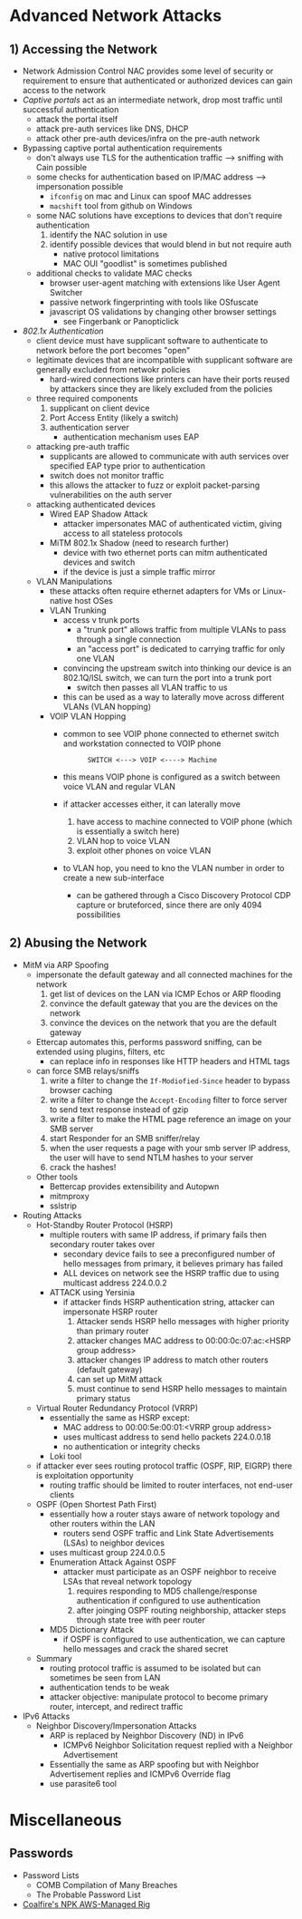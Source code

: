 # Advanced Network Attacks
## 1) Accessing the Network
- Network Admission Control NAC provides some level of security or requirement to ensure that authenticated or authorized devices can gain access to the network
- *Captive portals* act as an intermediate network, drop most traffic until successful authentication
    - attack the portal itself
    - attack pre-auth services like DNS, DHCP
    - attack other pre-auth devices/infra on the pre-auth network
- Bypassing captive portal authentication requirements
    - don't always use TLS for the authentication traffic --> sniffing with Cain possible
    - some checks for authentication based on IP/MAC address --> impersonation possible
        - `ifconfig` on mac and Linux can spoof MAC addresses
        - `macshift` tool from github on Windows
    - some NAC solutions have exceptions to devices that don't require authentication
        1. identify the NAC solution in use
        2. identify possible devices that would blend in but not require auth 
            - native protocol limitations
            - MAC OUI "goodlist" is sometimes published
    - additional checks to validate MAC checks
        - browser user-agent matching with extensions like User Agent Switcher
        - passive network fingerprinting with tools like OSfuscate
        - javascript OS validations by changing other browser settings
            - see Fingerbank or Panopticlick
- *802.1x Authentication*
    - client device must have supplicant software to authenticate to network before the port becomes "open"
    - legitimate devices that are incompatible with supplicant software are generally excluded from netwokr policies
        - hard-wired connections like printers can have their ports reused by attackers since they are likely excluded from the policies
    - three required components
        1. supplicant on client device
        2. Port Access Entity (likely a switch)
        3. authentication server 
            - authentication mechanism uses EAP
    - attacking pre-auth traffic
        - supplicants are allowed to communicate with auth services over specified EAP type prior to authentication
        - switch does not monitor traffic 
        - this allows the attacker to fuzz or exploit packet-parsing vulnerabilities on the auth server
    - attacking authenticated devices
        - Wired EAP Shadow Attack
            - attacker impersonates MAC of authenticated victim, giving access to all stateless protocols
        - MiTM 802.1x Shadow (need to research further)
            - device with two ethernet ports can mitm authenticated devices and switch
            - if the device is just a simple traffic mirror
    - VLAN Manipulations
        - these attacks often require ethernet adapters for VMs or Linux-native host OSes
        - VLAN Trunking
            - access v trunk ports
                - a "trunk port" allows traffic from multiple VLANs to pass through a single connection
                - an "access port" is dedicated to carrying traffic for only one VLAN
            - convincing the upstream switch into thinking our device is an 802.1Q/ISL switch, we can turn the port into a trunk port
                - switch then passes all VLAN traffic to us
            - this can be used as a way to laterally move across different VLANs (VLAN hopping)
        - VOIP VLAN Hopping
            - common to see VOIP phone connected to ethernet switch and workstation connected to VOIP phone

                        SWITCH <---> VOIP <----> Machine

            - this means VOIP phone is configured as a switch between voice VLAN and regular VLAN
            - if attacker accesses either, it can laterally move
                1. have access to machine connected to VOIP phone (which is essentially a switch here)
                2. VLAN hop to voice VLAN
                3. exploit other phones on voice VLAN
            - to VLAN hop, you need to kno the VLAN number in order to create a new sub-interface
                - can be gathered through a Cisco Discovery Protocol CDP capture or bruteforced, since there are only 4094 possibilities

## 2) Abusing the Network
- MitM via ARP Spoofing
    - impersonate the default gateway and all connected machines for the network
        1. get list of devices on the LAN via ICMP Echos or ARP flooding
        2. convince the default gateway that you are the devices on the network 
        3. convince the devices on the network that you are the default gateway
    - Ettercap automates this, performs password sniffing, can be extended using plugins, filters, etc
        - can replace info in responses like HTTP headers and HTML tags
    - can force SMB relays/sniffs
        1. write a filter to change the `If-Modiofied-Since` header to bypass browser caching
        2. write a filter to change the `Accept-Encoding` filter to force server to send text response instead of gzip
        3. write a filter to make the HTML page reference an image on your SMB server
        4. start Responder for an SMB sniffer/relay
        5. when the user requests a page with your smb server IP address, the user will have to send NTLM hashes to your server
        6. crack the hashes!
    - Other tools
        - Bettercap provides extensibility and Autopwn 
        - mitmproxy
        - sslstrip
- Routing Attacks
    - Hot-Standby Router Protocol (HSRP)
        - multiple routers with same IP address, if primary fails then secondary router takes over
            - secondary device fails to see a preconfigured number of hello messages from primary, it believes primary has failed
            - ALL devices on network see the HSRP traffic due to using multicast address 224.0.0.2
        - ATTACK using Yersinia
            - if attacker finds HSRP authentication string, attacker can impersonate HSRP router
                1. Attacker sends HSRP hello messages with higher priority than primary router
                2. attacker changes MAC address to 00:00:0c:07:ac:\<HSRP group address\>
                3. attacker changes IP address to match other routers (default gateway)
                4. can set up MitM attack
                5. must continue to send HSRP hello messages to maintain primary status
    - Virtual Router Redundancy Protocol (VRRP)
        - essentially the same as HSRP except:
            - MAC address to 00:00:5e:00:01:\<VRRP group address\>
            - uses multicast address to send hello packets 224.0.0.18
            - no authentication or integrity checks
        - Loki tool 
    - if attacker ever sees routing protocol traffic (OSPF, RIP, EIGRP) there is exploitation opportunity
        - routing traffic should be limited to router interfaces, not end-user clients
    - OSPF (Open Shortest Path First)
        - essentially how a router stays aware of network topology and other routers within the LAN
            - routers send OSPF traffic and Link State Advertisements (LSAs) to neighbor devices
        - uses multicast group 224.0.0.5
        - Enumeration Attack Against OSPF
            - attacker must participate as an OSPF neighbor to receive LSAs that reveal network topology
                1. requires responding to MD5 challenge/response authentication if configured to use authentication
                2. after joinging OSPF routing neighborship, attacker steps through state tree with peer router
        - MD5 Dictionary Attack
            - if OSPF is configured to use authentication, we can capture hello messages and crack the shared secret
    - Summary
        - routing protocol traffic is assumed to be isolated but can sometimes be seen from LAN
        - authentication tends to be weak
        - attacker objective: manipulate protocol to become primary router, intercept, and redirect traffic
- IPv6 Attacks
    - Neighbor Discovery/Impersonation Attacks
        - ARP is replaced by Neighbor Discovery (ND) in IPv6
            - ICMPv6 Neighbor Solicitation request replied with a Neighbor Advertisement
        - Essentially the same as ARP spoofing but with Neighbor Advertisement replies and ICMPv6 Override flag
        - use parasite6 tool




# Miscellaneous
## Passwords 
- Password Lists
    - COMB Compilation of Many Breaches
    - The Probable Password List
- [Coalfire's NPK AWS-Managed Rig](https://github.com/c6fc/npk)